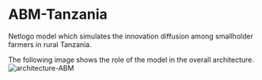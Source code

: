 # ABM-Tanzania
Netlogo model which simulates the innovation diffusion among smallholder farmers in rural Tanzania.

The following image shows the role of the model in the overall architecture.
![architecture-ABM](https://github.com/ABM-Tanzania/ABM-Tanzania/assets/34133192/7b7e5195-90f0-4223-9880-816047ec4092)
